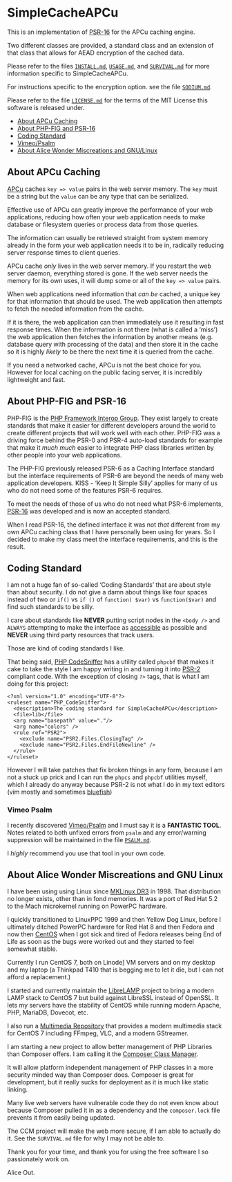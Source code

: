 SimpleCacheAPCu
===============

This is an implementation of [PSR-16](https://www.php-fig.org/psr/psr-16/) for
the APCu caching engine.

Two different classes are provided, a standard class and an extension of that
class that allows for AEAD encryption of the cached data.

Please refer to the files [`INSTALL.md`](INSTALL.md), [`USAGE.md`](USAGE.md),
and [`SURVIVAL.md`](SURVIVAL.md) for more information specific to
SimpleCacheAPCu.

For instructions specific to the encryption option. see the file
[`SODIUM.md`](SODIUM.md).

Please refer to the file [`LICENSE.md`](LICENSE.md) for the terms of the MIT
License this software is released under.

* [About APCu Caching](#about-apcu-caching)
* [About PHP-FIG and PSR-16](#about-php-fig-and-psr-16)
* [Coding Standard](#coding-standard)
* [Vimeo/Psalm](#vimeo-psalm)
* [About Alice Wonder Miscreations and GNU/Linux](#about-alice-wonder-miscreations-and-gnu-linux)

About APCu Caching
------------------

[APCu](https://php.net/manual/en/book.apcu.php) caches `key => value` pairs in
the web server memory. The `key` must be a string but the `value` can be any
type that can be serialized.

Effective use of APCu can greatly improve the performance of your web
applications, reducing how often your web application needs to make database or
filesystem queries or process data from those queries.

The information can usually be retrieved straight from system memory already in
the form your web application needs it to be in, radically reducing server
response times to client queries.

APCu cache *only* lives in the web server memory. If you restart the web server
daemon, everything stored is gone. If the web server needs the memory for its
own uses, it will dump some or all of the `key => value` pairs.

When web applications need information that *can be* cached, a unique key for
that information that should be used. The web application then attempts to
fetch the needed information from the cache.

If it is there, the web application can then immediately use it resulting in
fast response times. When the information is not there (what is called a
‘miss’) the web application then fetches the information by another means (e.g.
database query with processing of the data) and then store it in the cache so
it is highly *likely* to be there the next time it is queried from the cache.

If you need a networked cache, APCu is not the best choice for you. However for
local caching on the public facing server, it is incredibly lightweight and
fast.


About PHP-FIG and PSR-16
------------------------

PHP-FIG is the [PHP Framework Interop Group](https://www.php-fig.org/). They
exist largely to create standards that make it easier for different developers
around the world to create different projects that will work well with each
other. PHP-FIG was a driving force behind the PSR-0 and PSR-4 auto-load
standards for example that make it *much much* easier to integrate PHP class
libraries written by other people into your web applications.

The PHP-FIG previously released PSR-6 as a Caching Interface standard but the
interface requirements of PSR-6 are beyond the needs of many web application
developers. KISS - ‘Keep It Simple Silly’ applies for many of us who do not
need some of the features PSR-6 requires.

To meet the needs of those of us who do not need what PSR-6 implements,
[PSR-16](https://www.php-fig.org/psr/psr-16/) was developed and is now an
accepted standard.

When I read PSR-16, the defined interface it was not *that* different from my
own APCu caching class that I have personally been using for years. So I
decided to make my class meet the interface requirements, and this is the
result.


Coding Standard
---------------

I am not a huge fan of so-called ‘Coding Standards’ that are about style
than about security. I do not give a damn about things like four spaces
instead of two or `if()` vs `if ()` of `function( $var)` vs `function($var)`
and find such standards to be silly.

I care about standards like __NEVER__ putting script nodes in the `<body />`
and `ALWAYS` attempting to make the interface as
[accessible](https://www.w3.org/WAI/intro/accessibility.php) as possible and
__NEVER__ using third party resources that track users.

Those are kind of coding standards I like.

That being said, [PHP CodeSniffer](https://github.com/squizlabs/PHP_CodeSniffer)
has a utility called `phpcbf` that makes it cake to take the style I am happy
writing in and turning it into [PSR-2](https://www.php-fig.org/psr/psr-2/)
compliant code. With the exception of closing `?>` tags, that is what I am
doing for this project:

    <?xml version="1.0" encoding="UTF-8"?>
    <ruleset name="PHP_CodeSniffer">
      <description>The coding standard for SimpleCacheAPCu</description>
      <file>lib</file>
      <arg name="basepath" value="."/>
      <arg name="colors" />
      <rule ref="PSR2">
        <exclude name="PSR2.Files.ClosingTag" />
        <exclude name="PSR2.Files.EndFileNewline" />
      </rule>
    </ruleset>

However I will take patches that fix broken things in any form, because I am
not a stuck up prick and I can run the `phpcs` and `phpcbf` utilities myself,
which I already do anyway because PSR-2 is not what I do in my text editors
(vim mostly and sometimes [bluefish](http://bluefish.openoffice.nl/))

### Vimeo Psalm

I recently discovered [Vimeo/Psalm](https://github.com/vimeo/psalm) and I must
say it is a __FANTASTIC TOOL__. Notes related to both unfixed errors from
`psalm` and any error/warning suppression will be maintained in the file
[`PSALM.md`](PSALM.md).

I *highly* recommend you use that tool in your own code.


About Alice Wonder Miscreations and GNU Linux
---------------------------------------------

I have been using using Linux since [MKLinux DR3](http://mklinux.org/) in 1998.
That distribution no longer exists, other than in fond memories. It was a port
of Red Hat 5.2 to the Mach microkernel running on PowerPC hardware.

I quickly transitioned to LinuxPPC 1999 and then Yellow Dog Linux, before I
ultimately ditched PowerPC hardware for Red Hat 8 and then Fedora and now then
[CentOS](https://www.centos.org/) when I got sick and tired of Fedora releases
being End of Life as soon as the bugs were worked out and they started to feel
somewhat stable.

Currently I run CentOS 7, both on Linode] VM servers and on my desktop and my
laptop (a Thinkpad T410 that is begging me to let it die, but I can not afford
a replacement.)

I started and currently maintain the [LibreLAMP](https://librelamp.com/)
project to bring a modern LAMP stack to CentOS 7 but build against LibreSSL
instead of OpenSSL. It lets my servers have the stability of CentOS while
running modern Apache, PHP, MariaDB, Dovecot, etc.

I also run a [Multimedia Repository](https://media.librelamp.com/) that
provides a modern multimedia stack for CentOS 7 including FFmpeg, VLC, and a
modern GStreamer.

I am starting a new project to allow better management of PHP Libraries than
Composer offers. I am calling it the
[Composer Class Manager](https://github.com/AliceWonderMiscreations/CCM).

It will allow platform independent management of PHP classes in a more security
minded way than Composer does. Composer is great for development, but it really
sucks for deployment as it is much like static linking.

Many live web servers have vulnerable code they do not even know about because
Composer pulled it in as a dependency and the `composer.lock` file prevents it
from easily being updated.

The CCM project will make the web more secure, if I am able to actually do it.
See the `SURVIVAL.md` file for why I may not be able to.

Thank you for your time, and thank you for using the free software I so
passionately work on.

Alice Out.

